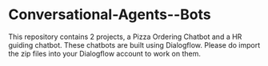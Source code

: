 # Conversational-Agents--Bots
This repository contains 2 projects, a Pizza Ordering Chatbot and a HR guiding chatbot. These chatbots are built using Dialogflow. Please do import the zip files into your Dialogflow account to work on them. 
